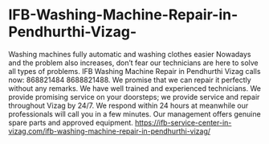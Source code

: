 # IFB-Washing-Machine-Repair-in-Pendhurthi-Vizag-
Washing machines fully automatic and washing clothes easier Nowadays and the problem also increases, don’t fear our technicians are here to solve all types of problems. IFB Washing Machine Repair in Pendhurthi Vizag calls now: 868821484 8688821488.  We promise that we can repair it perfectly without any remarks. We have well trained and experienced technicians. We provide promising service on your doorsteps; we provide service and repair throughout Vizag by 24/7. We respond within 24 hours at meanwhile our professionals will call you in a few minutes. Our management offers genuine spare parts and approved equipment. https://ifb-service-center-in-vizag.com/ifb-washing-machine-repair-in-pendhurthi-vizag/
